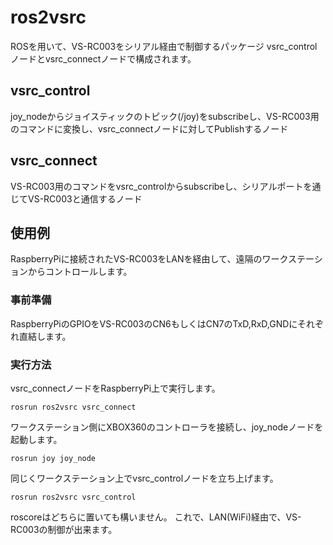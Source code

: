 # ros2vsrc
ROSを用いて、VS-RC003をシリアル経由で制御するパッケージ
vsrc_controlノードとvsrc_connectノードで構成されます。

## vsrc_control
joy_nodeからジョイスティックのトピック(/joy)をsubscribeし、VS-RC003用のコマンドに変換し、vsrc_connectノードに対してPublishするノード

## vsrc_connect
VS-RC003用のコマンドをvsrc_controlからsubscribeし、シリアルポートを通じてVS-RC003と通信するノード

## 使用例

RaspberryPiに接続されたVS-RC003をLANを経由して、遠隔のワークステーションからコントロールします。

### 事前準備
RaspberryPiのGPIOをVS-RC003のCN6もしくはCN7のTxD,RxD,GNDにそれぞれ直結します。

### 実行方法
vsrc_connectノードをRaspberryPi上で実行します。
```
rosrun ros2vsrc vsrc_connect
```

ワークステーション側にXBOX360のコントローラを接続し、joy_nodeノードを起動します。
```
rosrun joy joy_node
```

同じくワークステーション上でvsrc_controlノードを立ち上げます。
```
rosrun ros2vsrc vsrc_control
```

roscoreはどちらに置いても構いません。
これで、LAN(WiFi)経由で、VS-RC003の制御が出来ます。
